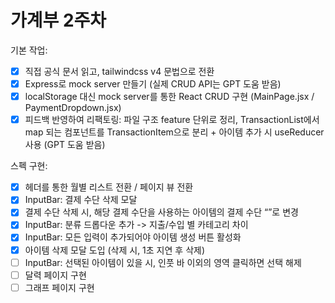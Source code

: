 # 가계부 2주차

기본 작업:
- [x] 직접 공식 문서 읽고, tailwindcss v4 문법으로 전환
- [x] Express로 mock server 만들기 (실제 CRUD API는 GPT 도움 받음)
- [x] localStorage 대신 mock server를 통한 React CRUD 구현 (MainPage.jsx / PaymentDropdown.jsx)
- [x] 피드백 반영하여 리팩토링: 파일 구조 feature 단위로 정리, TransactionList에서 map 되는 컴포넌트를 TransactionItem으로 분리 + 아이템 추가 시 useReducer 사용 (GPT 도움 받음)

스펙 구현:
- [x] 헤더를 통한 월별 리스트 전환 / 페이지 뷰 전환
- [x] InputBar: 결제 수단 삭제 모달
- [x] 결제 수단 삭제 시, 해당 결제 수단을 사용하는 아이템의 결제 수단 “”로 변경 
- [x] InputBar: 분류 드롭다운 추가 -> 지출/수입 별 카테고리 차이
- [x] InputBar: 모든 입력이 추가되어야 아이템 생성 버튼 활성화
- [x] 아이템 삭제 모달 도입 (삭제 시, 1초 지연 후 삭제)
- [ ] InputBar: 선택된 아이템이 있을 시, 인풋 바 이외의 영역 클릭하면 선택 해제
- [ ] 달력 페이지 구현
- [ ] 그래프 페이지 구현